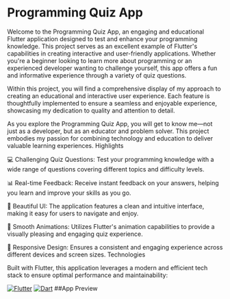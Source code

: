 # Programming Quiz App

Welcome to the Programming Quiz App, an engaging and educational Flutter application designed to test and enhance your programming knowledge. This project serves as an excellent example of Flutter's capabilities in creating interactive and user-friendly applications. Whether you're a beginner looking to learn more about programming or an experienced developer wanting to challenge yourself, this app offers a fun and informative experience through a variety of quiz questions.

Within this project, you will find a comprehensive display of my approach to creating an educational and interactive user experience. Each feature is thoughtfully implemented to ensure a seamless and enjoyable experience, showcasing my dedication to quality and attention to detail.

As you explore the Programming Quiz App, you will get to know me—not just as a developer, but as an educator and problem solver. This project embodies my passion for combining technology and education to deliver valuable learning experiences.
Highlights

💻 Challenging Quiz Questions: Test your programming knowledge with a wide range of questions covering different topics and difficulty levels.

📊 Real-time Feedback: Receive instant feedback on your answers, helping you learn and improve your skills as you go.

🎨 Beautiful UI: The application features a clean and intuitive interface, making it easy for users to navigate and enjoy.

🚀 Smooth Animations: Utilizes Flutter's animation capabilities to provide a visually pleasing and engaging quiz experience.

📱 Responsive Design: Ensures a consistent and engaging experience across different devices and screen sizes.
Technologies

Built with Flutter, this application leverages a modern and efficient tech stack to ensure optimal performance and maintainability:

[![Flutter](https://img.shields.io/badge/Flutter-02569B?style=for-the-badge&logo=flutter&logoColor=white)](https://flutter.dev/)
[![Dart](https://img.shields.io/badge/Dart-0175C2?style=for-the-badge&logo=dart&logoColor=white)](https://dart.dev/)
 ##App Preview
